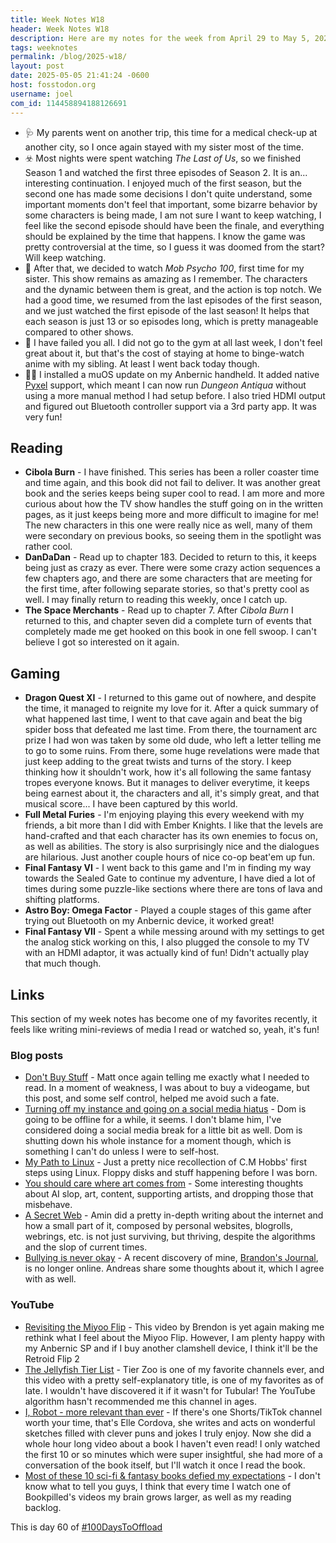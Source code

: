 ```yaml
---
title: Week Notes W18
header: Week Notes W18
description: Here are my notes for the week from April 29 to May 5, 2025. Also some links to interesting things I saw.
tags: weeknotes
permalink: /blog/2025-w18/
layout: post
date: 2025-05-05 21:41:24 -0600
host: fosstodon.org
username: joel
com_id: 114458894188126691
---
```


- 🩺 My parents went on another trip, this time for a medical check-up at another city, so I once again stayed with my sister most of the time.
- ☣️ Most nights were spent watching *The Last of Us*, so we finished Season 1 and watched the first three episodes of Season 2. It is an... interesting continuation. I enjoyed much of the first season, but the second one has made some decisions I don't quite understand, some important moments don't feel that important, some bizarre behavior by some characters is being made, I am not sure I want to keep watching, I feel like the second episode should have been the finale, and everything should be explained by the time that happens. I know the game was pretty controversial at the time, so I guess it was doomed from the start? Will keep watching.
- 👹 After that, we decided to watch *Mob Psycho 100*, first time for my sister. This show remains as amazing as I remember. The characters and the dynamic between them is great, and the action is top notch. We had a good time, we resumed from the last episodes of the first season, and we just watched the first episode of the last season! It helps that each season is just 13 or so episodes long, which is pretty manageable compared to other shows.
- 💪 I have failed you all. I did not go to the gym at all last week, I don't feel great about it, but that's the cost of staying at home to binge-watch anime with my sibling. At least I went back today though.
- 🧑‍💻 I installed a muOS update on my Anbernic handheld. It added native [Pyxel](https://github.com/kitao/pyxel) support, which meant I can now run *Dungeon Antiqua* without using a more manual method I had setup before. I also tried HDMI output and figured out Bluetooth controller support via a 3rd party app. It was very fun!

## Reading

- **Cibola Burn** - I have finished. This series has been a roller coaster time and time again, and this book did not fail to deliver. It was another great book and the series keeps being super cool to read. I am more and more curious about how the TV show handles the stuff going on in the written pages, as it just keeps being more and more difficult to imagine for me! The new characters in this one were really nice as well, many of them were secondary on previous books, so seeing them in the spotlight was rather cool.
- **DanDaDan** - Read up to chapter 183. Decided to return to this, it keeps being just as crazy as ever. There were some crazy action sequences a few chapters ago, and there are some characters that are meeting for the first time, after following separate stories, so that's pretty cool as well. I may finally return to reading this weekly, once I catch up.
- **The Space Merchants** - Read up to chapter 7. After *Cibola Burn* I returned to this, and chapter seven did a complete turn of events that completely made me get hooked on this book in one fell swoop. I can't believe I got so interested on it again.

## Gaming

- **Dragon Quest XI** - I returned to this game out of nowhere, and despite the time, it managed to reignite my love for it. After a quick summary of what happened last time, I went to that cave again and beat the big spider boss that defeated me last time. From there, the tournament arc prize I had won was taken by some old dude, who left a letter telling me to go to some ruins. From there, some huge revelations were made that just keep adding to the great twists and turns of the story. I keep thinking how it shouldn't work, how it's all following the same fantasy tropes everyone knows. But it manages to deliver everytime, it keeps being earnest about it, the characters and all, it's simply great, and that musical score... I have been captured by this world.
- **Full Metal Furies** - I'm enjoying playing this every weekend with my friends, a bit more than I did with Ember Knights. I like that the levels are hand-crafted and that each character has its own enemies to focus on, as well as abilities. The story is also surprisingly nice and the dialogues are hilarious. Just another couple hours of nice co-op beat'em up fun.
- **Final Fantasy VI** - I went back to this game and I'm in finding my way towards the Sealed Gate to continue my adventure, I have died a lot of times during some puzzle-like sections where there are tons of lava and shifting platforms.
- **Astro Boy: Omega Factor** - Played a couple stages of this game after trying out Bluetooth on my Anbernic device, it worked great!
- **Final Fantasy VII** - Spent a while messing around with my settings to get the analog stick working on this, I also plugged the console to my TV with an HDMI adaptor, it was actually kind of fun! Didn't actually play that much though.

## Links

This section of my week notes has become one of my favorites recently, it feels like writing mini-reviews of media I read or watched so, yeah, it's fun!

### Blog posts

- [Don't Buy Stuff](https://mtwb.blog/dont-buy-stuff) - Matt once again telling me exactly what I needed to read. In a moment of weakness, I was about to buy a videogame, but this post, and some self control, helped me avoid such a fate.
- [Turning off my instance and going on a social media hiatus](https://blog.ctms.me/posts/2025-04-30-instance-hiatus/) - Dom is going to be offline for a while, it seems. I don't blame him, I've considered doing a social media break for a little bit as well. Dom is shutting down his whole instance for a moment though, which is something I can't do unless I were to self-host.
- [My Path to Linux](https://write.as/hobbsc/my-path-to-linux) - Just a pretty nice recollection of C.M Hobbs' first steps using Linux. Floppy disks and stuff happening before I was born.
- [You should care where art comes from](https://megancarnes.blog/you-should-care-where-art-comes-from) - Some interesting thoughts about AI slop, art, content, supporting artists, and dropping those that misbehave.
- [A Secret Web](https://blog.clew.se/posts/secret-web) - Amin did a pretty in-depth writing about the internet and how a small part of it, composed by personal websites, blogrolls, webrings, etc. is not just surviving, but thriving, despite the algorithms and the slop of current times.
- [Bullying is never okay](http://82mhz.net/posts/2025/05/bullying-is-never-okay) - A recent discovery of mine, [Brandon's Journal](https://brandons-journal.com), is no longer online. Andreas share some thoughts about it, which I agree with as well.

### YouTube

- [Revisiting the Miyoo Flip](https://youtu.be/HxM0O3j95gc) - This video by Brendon is yet again making me rethink what I feel about the Miyoo Flip. However, I am plenty happy with my Anbernic SP and if I buy another clamshell device, I think it'll be the Retroid Flip 2
- [The Jellyfish Tier List](https://youtu.be/F5BBz4r-zgc) - Tier Zoo is one of my favorite channels ever, and this video with a pretty self-explanatory title, is one of my favorites as of late. I wouldn't have discovered it if it wasn't for Tubular! The YouTube algorithm hasn't recommended me this channel in ages.
- [I, Robot - more relevant than ever](https://youtu.be/O5rZ1ZYus-c) - If there's one Shorts/TikTok channel worth your time, that's Elle Cordova, she writes and acts on wonderful sketches filled with clever puns and jokes I truly enjoy. Now she did a whole hour long video about a book I haven't even read! I only watched the first 10 or so minutes which were super insightful, she had more of a conversation of the book itself, but I'll watch it once I read the book.
- [Most of these 10 sci-fi & fantasy books defied my expectations](https://youtu.be/FPc-RC7h3mQ) - I don't know what to tell you guys, I think that every time I watch one of Bookpilled's videos my brain grows larger, as well as my reading backlog.


This is day 60 of [#100DaysToOffload](https://100daystooffload.com)
